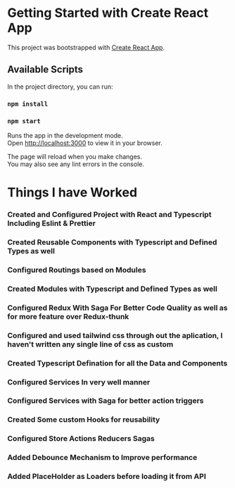 # Getting Started with Create React App

This project was bootstrapped with [Create React App](https://github.com/facebook/create-react-app).

## Available Scripts

In the project directory, you can run:

### `npm install`
### `npm start`

Runs the app in the development mode.\
Open [http://localhost:3000](http://localhost:3000) to view it in your browser.

The page will reload when you make changes.\
You may also see any lint errors in the console.


# Things I have Worked

###  Created and Configured Project with React and Typescript Including Eslint & Prettier
###  Created Reusable Components with Typescript and Defined Types as well
###  Configured Routings based on Modules
###  Created Modules with Typescript and Defined Types as well
### Configured Redux With Saga For Better Code Quality as well as for more feature over Redux-thunk
### Configured and used tailwind css through out the aplication, I haven't written any single line of css as custom
### Created Typescript Defination for all the Data and Components
### Configured Services In very well manner
### Configured Services with Saga for better action triggers
### Created Some custom Hooks for reusability
### Configured Store Actions Reducers Sagas
### Added Debounce Mechanism to Improve performance
### Added PlaceHolder as Loaders before loading it from API

